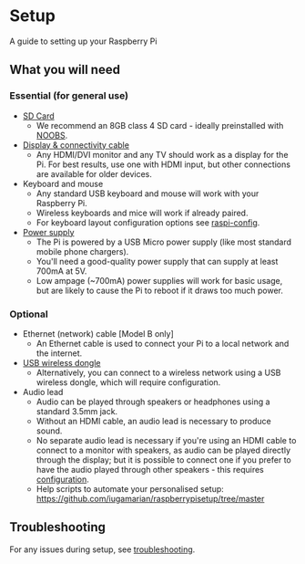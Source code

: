 # Setup 

A guide to setting up your Raspberry Pi

## What you will need

### Essential (for general use)

- [SD Card](../installation/sd-cards.md)
    - We recommend an 8GB class 4 SD card - ideally preinstalled with [NOOBS](../installation/noobs.md).
- [Display & connectivity cable](monitor-connection.md)
    - Any HDMI/DVI monitor and any TV should work as a display for the Pi. For best results, use one with HDMI input, but other connections are available for older devices. 
- Keyboard and mouse
    - Any standard USB keyboard and mouse will work with your Raspberry Pi.
    - Wireless keyboards and mice will work if already paired.
    - For keyboard layout configuration options see [raspi-config](../configuration/raspi-config.md).
- [Power supply](../hardware/raspberrypi/power/README.md)
    - The Pi is powered by a USB Micro power supply (like most standard mobile phone chargers).
    - You'll need a good-quality power supply that can supply at least 700mA at 5V.
    - Low ampage (~700mA) power supplies will work for basic usage, but are likely to cause the Pi to reboot if it draws too much power.

### Optional

- Ethernet (network) cable [Model B only]
    - An Ethernet cable is used to connect your Pi to a local network and the internet.
- [USB wireless dongle](../configuration/wireless/README.md)
    - Alternatively, you can connect to a wireless network using a USB wireless dongle, which will require configuration.
- Audio lead
    - Audio can be played through speakers or headphones using a standard 3.5mm jack.
    - Without an HDMI cable, an audio lead is necessary to produce sound.
    - No separate audio lead is necessary if you're using an HDMI cable to connect to a monitor with speakers, as audio can be played directly through the display; but it is possible to connect one if you prefer to have the audio played through other speakers - this requires [configuration](../configuration/audio-config.md).
    - Help scripts to automate your personalised setup: https://github.com/iugamarian/raspberrypisetup/tree/master

## Troubleshooting

For any issues during setup, see [troubleshooting](../troubleshooting/README.md).
